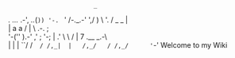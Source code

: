  	                        _
  _._ _..._ .-',     _.._(`))
 '-. `     '  /-._.-'    ',/
    )         \            '.
   / _    _    |             \
  |  a    a    /              |
  \   .-.                     ;  
   '-('' ).-'       ,'       ;
      '-;           |      .'
         \           \    /
         | 7  .__  _.-\   \
         | |  |  ``/  /`  /
        /,_|  |   /,_/   /
           /,_/      '`-'
Welcome to my Wiki
